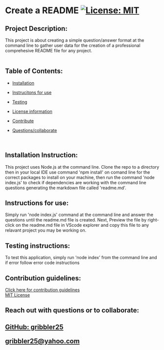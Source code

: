 
 
  # Create a README            [![License: MIT](https://img.shields.io/badge/License-MIT-yellow.svg)](https://opensource.org/licenses/MIT)


## Project Description:
   This project is about creating a simple question/answer format at the command line to gather user data for the creation of a professional comprehesive README file for any project.  
  </br>
 ## Table of Contents:
   
 * <a href="#install">Installation</a>

 * <a href="#inst">Instrucitons for use</a>

 * <a href="#test">Testing</a>

 * <a href="#lic">License information</a>

 * <a href="#cont">Contribute</a>
 
 * <a href="#coll">Questions/collaborate </a>
    
 </br>

<h2 id="install"> Installation Instruction:</h2>
  This project uses Node.js at the command line. Clone the repo to a directory then in your local IDE use command 'npm install' on comand line for the correct packages to install on your machine, then run the command 'node index.js' to check if dependencies are working with the command line questions generating the markdown file called 'readme.md'.
  
  </br>

  <h2 id="inst"> Instructions for use:</h2>
  Simply run 'node index.js' command at the command line and answer the questions until the readme.md file is created. Next, Preview the file by right-click on the readme.md file in VScode explorer and copy this file to any relavant project you may be working on.
  
  </br>

  <h2 id="test"> Testing instructions:</h2>
  To test this application, simply run 'node index' from the command line and if error follow error code instructions

  </br>


 <h2 id="cont"> Contribution guidelines:</h2>
  <a href="https://www.contributor-covenant.org">  Click here for contribution guidelines </a>
  </br>
  <a href="https://choosealicense.com/licenses/mit">MIT License</a>
  
  </br>


  <footer>
  <h2 id="coll"> Reach out with questions or to collaborate:<h2>

  <a href="https://github.com/gribbler25">GitHub:  gribbler25</a>

  <a href="mailto:gribbler25@yahoo.com">gribbler25@yahoo.com</a>
  </footer>